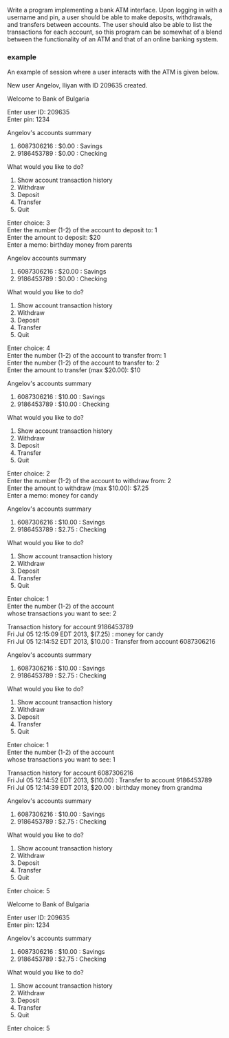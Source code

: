Write a program implementing a bank ATM interface. Upon logging in with a 
username and pin, a user should be able to make deposits, withdrawals, and 
transfers between accounts. The user should also be able to list the 
transactions for each account, so this program can be somewhat of a blend 
between the functionality of an ATM and that of an online banking system.

### example ###
An example of session where a user interacts with the ATM is given below.

New user Angelov, Iliyan with ID 209635 created.  
  
  
Welcome to Bank of Bulgaria  
  
Enter user ID: 209635  
Enter pin: 1234  
  
  
Angelov's accounts summary  
1) 6087306216 : $0.00 : Savings  
2) 9186453789 : $0.00 : Checking  
  
What would you like to do?  
  1) Show account transaction history  
  2) Withdraw  
  3) Deposit  
  4) Transfer  
  5) Quit  
  
Enter choice: 3  
Enter the number (1-2) of the account to deposit to: 1  
Enter the amount to deposit: $20  
Enter a memo: birthday money from parents  
  
  
Angelov accounts summary  
1) 6087306216 : $20.00 : Savings  
2) 9186453789 : $0.00 : Checking  
  
What would you like to do?  
  1) Show account transaction history  
  2) Withdraw  
  3) Deposit  
  4) Transfer  
  5) Quit  
  
Enter choice: 4  
Enter the number (1-2) of the account to transfer from: 1  
Enter the number (1-2) of the account to transfer to: 2  
Enter the amount to transfer (max $20.00): $10  
  
  
Angelov's accounts summary  
1) 6087306216 : $10.00 : Savings  
2) 9186453789 : $10.00 : Checking  
  
What would you like to do?  
  1) Show account transaction history  
  2) Withdraw  
  3) Deposit  
  4) Transfer  
  5) Quit  
  
Enter choice: 2  
Enter the number (1-2) of the account to withdraw from: 2  
Enter the amount to withdraw (max $10.00): $7.25  
Enter a memo: money for candy  
  
  
Angelov's accounts summary  
1) 6087306216 : $10.00 : Savings   
2) 9186453789 : $2.75 : Checking  
  
What would you like to do?  
  1) Show account transaction history  
  2) Withdraw  
  3) Deposit  
  4) Transfer  
  5) Quit  
  
Enter choice: 1  
Enter the number (1-2) of the account  
whose transactions you want to see: 2  
  
Transaction history for account 9186453789  
Fri Jul 05 12:15:09 EDT 2013, $(7.25) : money for candy  
Fri Jul 05 12:14:52 EDT 2013, $10.00 : Transfer from account 6087306216  
  
  
  
Angelov's accounts summary  
1) 6087306216 : $10.00 : Savings  
2) 9186453789 : $2.75 : Checking  
  
What would you like to do?  
  1) Show account transaction history  
  2) Withdraw  
  3) Deposit  
  4) Transfer  
  5) Quit  
  
Enter choice: 1  
Enter the number (1-2) of the account  
whose transactions you want to see: 1  
  
Transaction history for account 6087306216  
Fri Jul 05 12:14:52 EDT 2013, $(10.00) : Transfer to account 9186453789  
Fri Jul 05 12:14:39 EDT 2013, $20.00 : birthday money from grandma  
  
  
  
Angelov's accounts summary  
1) 6087306216 : $10.00 : Savings  
2) 9186453789 : $2.75 : Checking  
  
What would you like to do?  
  1) Show account transaction history  
  2) Withdraw  
  3) Deposit  
  4) Transfer  
  5) Quit  
  
Enter choice: 5  
  
  
Welcome to Bank of Bulgaria
  
Enter user ID: 209635  
Enter pin: 1234  
  
  
Angelov's accounts summary  
1) 6087306216 : $10.00 : Savings  
2) 9186453789 : $2.75 : Checking  
  
What would you like to do?  
  1) Show account transaction history  
  2) Withdraw  
  3) Deposit  
  4) Transfer  
  5) Quit  
  
Enter choice: 5  


